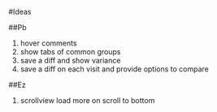 #Ideas


##Pb

1. hover comments
1. show tabs of common groups
1. save a diff and show variance
1. save a diff on each visit and provide options to compare

##Ez

1. scrollview load more on scroll to bottom
